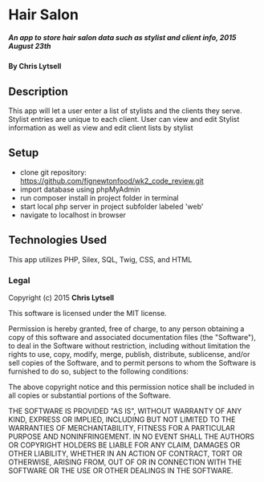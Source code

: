 # Hair Salon

##### An app to store hair salon data such as stylist and client info, 2015 August 23th

#### By Chris Lytsell

## Description

This app will let a user enter a list of stylists and the clients they serve.  Stylist entries are unique to each client. User can view and edit Stylist information as well as view and edit client lists by stylist

## Setup

* clone git repository: https://github.com/fignewtonfood/wk2_code_review.git
* import database using phpMyAdmin
* run composer install in project folder in terminal
* start local php server in project subfolder labeled 'web'
* navigate to localhost in browser

## Technologies Used

This app utilizes PHP, Silex, SQL, Twig, CSS, and HTML

### Legal



Copyright (c) 2015 **Chris Lytsell**

This software is licensed under the MIT license.

Permission is hereby granted, free of charge, to any person obtaining a copy
of this software and associated documentation files (the "Software"), to deal
in the Software without restriction, including without limitation the rights
to use, copy, modify, merge, publish, distribute, sublicense, and/or sell
copies of the Software, and to permit persons to whom the Software is
furnished to do so, subject to the following conditions:

The above copyright notice and this permission notice shall be included in
all copies or substantial portions of the Software.

THE SOFTWARE IS PROVIDED "AS IS", WITHOUT WARRANTY OF ANY KIND, EXPRESS OR
IMPLIED, INCLUDING BUT NOT LIMITED TO THE WARRANTIES OF MERCHANTABILITY,
FITNESS FOR A PARTICULAR PURPOSE AND NONINFRINGEMENT. IN NO EVENT SHALL THE
AUTHORS OR COPYRIGHT HOLDERS BE LIABLE FOR ANY CLAIM, DAMAGES OR OTHER
LIABILITY, WHETHER IN AN ACTION OF CONTRACT, TORT OR OTHERWISE, ARISING FROM,
OUT OF OR IN CONNECTION WITH THE SOFTWARE OR THE USE OR OTHER DEALINGS IN
THE SOFTWARE.
